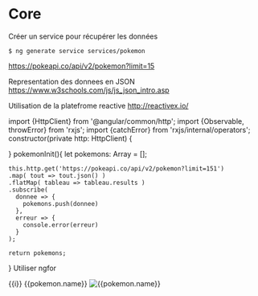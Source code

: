 # Core


Créer un service pour récupérer les données

```
$ ng generate service services/pokemon
```

https://pokeapi.co/api/v2/pokemon?limit=15

Representation des donnees en JSON
https://www.w3schools.com/js/js_json_intro.asp

Utilisation de la platefrome reactive
http://reactivex.io/

import {HttpClient} from '@angular/common/http';
import {Observable, throwError} from 'rxjs';
import {catchError} from 'rxjs/internal/operators';
  constructor(private http: HttpClient) {

  }
  pokemonInit(){
    let pokemons: Array<any> = [];

    this.http.get('https://pokeapi.co/api/v2/pokemon?limit=151')
    .map( tout => tout.json() )
    .flatMap( tableau => tableau.results )
    .subscribe(
      donnee => {
        pokemons.push(donnee)
      },
      erreur => {
        console.error(erreur)
      }
    );

    return pokemons;
  }
Utiliser ngfor

  <div *ngFor="let pokemon of pokemons; let i = index">
    <span>{{i}}</span>
    <span> {{pokemon.name}}</span>
    <img src="../../assets/pokemon/{{i+1}}.png" alt="{{pokemon.name}}">
  </div>
